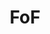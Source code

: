 ---
layout: page
title: FoF
nav: true
nav_order: 6
dropdown: true
children: 
    - title: FoF '24
      permalink: /FOF24/
---